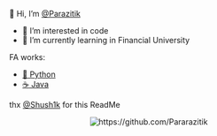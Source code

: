 
👋 Hi, I’m [@Parazitik](https://github.com/Pararazitik)
- 👀 I’m interested in code
- 🌱 I’m currently learning in Financial University

FA works:
* [:snake: Python](https://github.com/Pararazitik/Python)
* [:coffee: Java](https://github.com/Pararazitik/Java)

thx [@Shush1k](https://github.com/Shush1k) for this ReadMe
<p align="center">
  <img src="https://komarev.com/ghpvc/?username=Pararazitik" alt="https://github.com/Pararazitik" />
</p>
